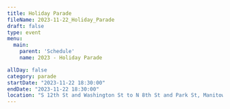 ```yaml
---
title: Holiday Parade
fileName: 2023-11-22_Holiday_Parade
draft: false
type: event
menu: 
  main:
    parent: 'Schedule'
    name: 2023 - Holiday Parade

allDay: false
category: parade
startDate: "2023-11-22 18:30:00"
endDate: "2023-11-22 18:30:00"
location: "S 12th St and Washington St to N 8th St and Park St, Manitowoc, WI 54220, USA"
---
```

